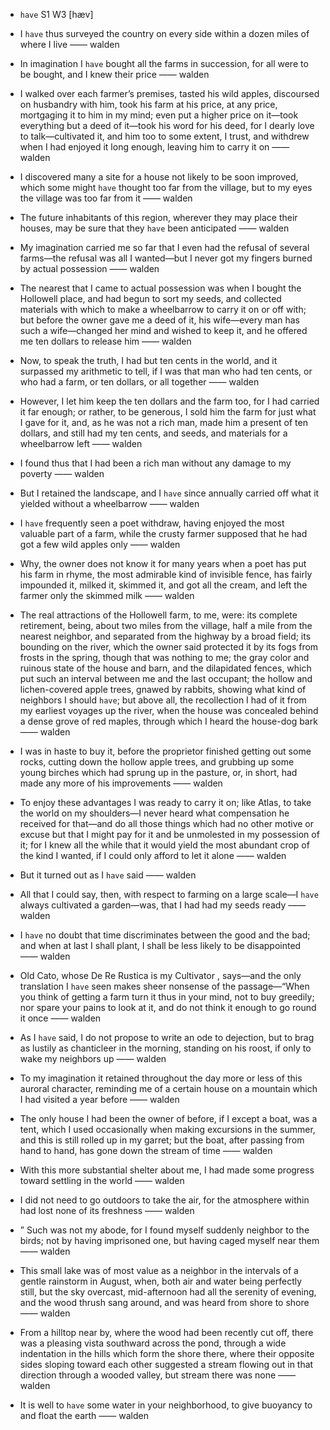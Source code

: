 - `have` S1 W3 [hæv]



-  I `have` thus surveyed the country on every side within a dozen miles of where I live —— walden

-  In imagination I `have` bought all the farms in succession, for all were to be bought, and I knew their price —— walden

-  I walked over each farmer’s premises, tasted his wild apples, discoursed on husbandry with him, took his farm at his price, at any price, mortgaging it to him in my mind; even put a higher price on it﻿—took everything but a deed of it﻿—took his word for his deed, for I dearly love to talk﻿—cultivated it, and him too to some extent, I trust, and withdrew when I had enjoyed it long enough, leaving him to carry it on —— walden

-  I discovered many a site for a house not likely to be soon improved, which some might `have` thought too far from the village, but to my eyes the village was too far from it —— walden

-  The future inhabitants of this region, wherever they may place their houses, may be sure that they `have` been anticipated —— walden

- My imagination carried me so far that I even had the refusal of several farms﻿—the refusal was all I wanted﻿—but I never got my fingers burned by actual possession —— walden

-  The nearest that I came to actual possession was when I bought the Hollowell place, and had begun to sort my seeds, and collected materials with which to make a wheelbarrow to carry it on or off with; but before the owner gave me a deed of it, his wife﻿—every man has such a wife﻿—changed her mind and wished to keep it, and he offered me ten dollars to release him —— walden

-  Now, to speak the truth, I had but ten cents in the world, and it surpassed my arithmetic to tell, if I was that man who had ten cents, or who had a farm, or ten dollars, or all together —— walden

-  However, I let him keep the ten dollars and the farm too, for I had carried it far enough; or rather, to be generous, I sold him the farm for just what I gave for it, and, as he was not a rich man, made him a present of ten dollars, and still had my ten cents, and seeds, and materials for a wheelbarrow left —— walden

-  I found thus that I had been a rich man without any damage to my poverty —— walden

-  But I retained the landscape, and I `have` since annually carried off what it yielded without a wheelbarrow —— walden

- I `have` frequently seen a poet withdraw, having enjoyed the most valuable part of a farm, while the crusty farmer supposed that he had got a few wild apples only —— walden

-  Why, the owner does not know it for many years when a poet has put his farm in rhyme, the most admirable kind of invisible fence, has fairly impounded it, milked it, skimmed it, and got all the cream, and left the farmer only the skimmed milk —— walden

- The real attractions of the Hollowell farm, to me, were: its complete retirement, being, about two miles from the village, half a mile from the nearest neighbor, and separated from the highway by a broad field; its bounding on the river, which the owner said protected it by its fogs from frosts in the spring, though that was nothing to me; the gray color and ruinous state of the house and barn, and the dilapidated fences, which put such an interval between me and the last occupant; the hollow and lichen-covered apple trees, gnawed by rabbits, showing what kind of neighbors I should `have`; but above all, the recollection I had of it from my earliest voyages up the river, when the house was concealed behind a dense grove of red maples, through which I heard the house-dog bark —— walden

-  I was in haste to buy it, before the proprietor finished getting out some rocks, cutting down the hollow apple trees, and grubbing up some young birches which had sprung up in the pasture, or, in short, had made any more of his improvements —— walden

-  To enjoy these advantages I was ready to carry it on; like Atlas, to take the world on my shoulders﻿—I never heard what compensation he received for that﻿—and do all those things which had no other motive or excuse but that I might pay for it and be unmolested in my possession of it; for I knew all the while that it would yield the most abundant crop of the kind I wanted, if I could only afford to let it alone —— walden

-  But it turned out as I `have` said —— walden

- All that I could say, then, with respect to farming on a large scale﻿—I `have` always cultivated a garden﻿—was, that I had had my seeds ready —— walden

-  I `have` no doubt that time discriminates between the good and the bad; and when at last I shall plant, I shall be less likely to be disappointed —— walden

- Old Cato, whose De Re Rustica is my Cultivator , says﻿—and the only translation I `have` seen makes sheer nonsense of the passage﻿—“When you think of getting a farm turn it thus in your mind, not to buy greedily; nor spare your pains to look at it, and do not think it enough to go round it once —— walden

-  As I `have` said, I do not propose to write an ode to dejection, but to brag as lustily as chanticleer in the morning, standing on his roost, if only to wake my neighbors up —— walden

-  To my imagination it retained throughout the day more or less of this auroral character, reminding me of a certain house on a mountain which I had visited a year before —— walden

- The only house I had been the owner of before, if I except a boat, was a tent, which I used occasionally when making excursions in the summer, and this is still rolled up in my garret; but the boat, after passing from hand to hand, has gone down the stream of time —— walden

-  With this more substantial shelter about me, I had made some progress toward settling in the world —— walden

-  I did not need to go outdoors to take the air, for the atmosphere within had lost none of its freshness —— walden

- ” Such was not my abode, for I found myself suddenly neighbor to the birds; not by having imprisoned one, but having caged myself near them —— walden

- This small lake was of most value as a neighbor in the intervals of a gentle rainstorm in August, when, both air and water being perfectly still, but the sky overcast, mid-afternoon had all the serenity of evening, and the wood thrush sang around, and was heard from shore to shore —— walden

-  From a hilltop near by, where the wood had been recently cut off, there was a pleasing vista southward across the pond, through a wide indentation in the hills which form the shore there, where their opposite sides sloping toward each other suggested a stream flowing out in that direction through a wooded valley, but stream there was none —— walden

-  It is well to `have` some water in your neighborhood, to give buoyancy to and float the earth —— walden